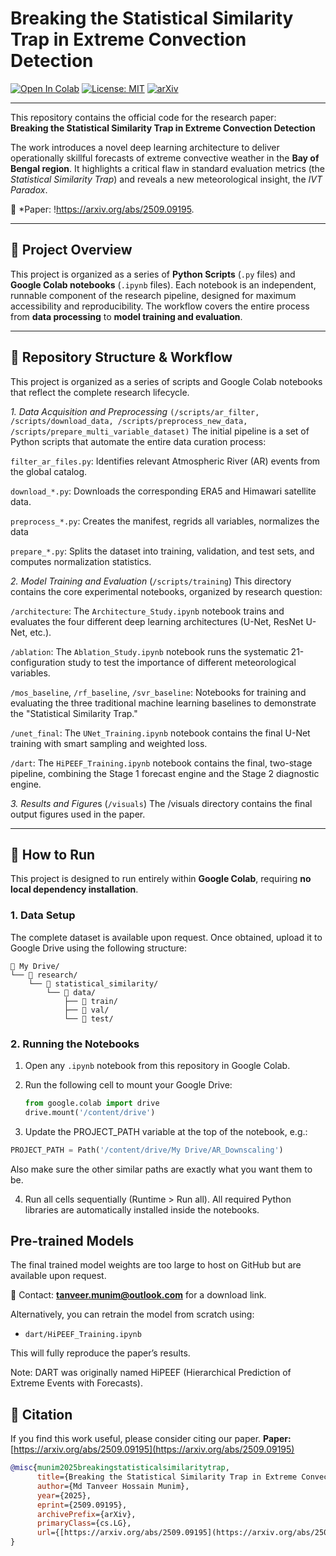 # Breaking the Statistical Similarity Trap in Extreme Convection Detection

[![Open In Colab](https://colab.research.google.com/assets/colab-badge.svg)](https://colab.research.google.com/)
[![License: MIT](https://img.shields.io/badge/License-MIT-yellow.svg)](LICENSE)
[![arXiv](https://img.shields.io/badge/arXiv-2509.09195-B31B1B.svg)](https://arxiv.org/abs/2509.09195)

---

This repository contains the official code for the research paper:  
**Breaking the Statistical Similarity Trap in Extreme Convection Detection**

The work introduces a novel deep learning architecture to deliver operationally skillful forecasts of extreme convective weather in the **Bay of Bengal region**. It highlights a critical flaw in standard evaluation metrics (the *Statistical Similarity Trap*) and reveals a new meteorological insight, the *IVT Paradox*.

📄 *Paper: !https://arxiv.org/abs/2509.09195.

---

## 📌 Project Overview
This project is organized as a series of **Python Scripts** (`.py` files) and **Google Colab notebooks** (`.ipynb` files). Each notebook is an independent, runnable component of the research pipeline, designed for maximum accessibility and reproducibility. The workflow covers the entire process from **data processing** to **model training and evaluation**.

---
## 🚀 Repository Structure & Workflow
This project is organized as a series of scripts and Google Colab notebooks that reflect the complete research lifecycle.

*1. Data Acquisition and Preprocessing* `(/scripts/ar_filter, /scripts/download_data, /scripts/preprocess_new_data, /scripts/prepare_multi_variable_dataset)`
The initial pipeline is a set of Python scripts that automate the entire data curation process:

`filter_ar_files.py`: Identifies relevant Atmospheric River (AR) events from the global catalog.

`download_*.py`: Downloads the corresponding ERA5 and Himawari satellite data.

`preprocess_*.py`: Creates the manifest, regrids all variables, normalizes the data

`prepare_*.py`: Splits the dataset into training, validation, and test sets, and computes normalization statistics.

*2. Model Training and Evaluation* (`/scripts/training`)
This directory contains the core experimental notebooks, organized by research question:

`/architecture`: The `Architecture_Study.ipynb` notebook trains and evaluates the four different deep learning architectures (U-Net, ResNet U-Net, etc.).

`/ablation`: The `Ablation_Study.ipynb` notebook runs the systematic 21-configuration study to test the importance of different meteorological variables.

`/mos_baseline`, `/rf_baseline`, `/svr_baseline`: Notebooks for training and evaluating the three traditional machine learning baselines to demonstrate the "Statistical Similarity Trap."

`/unet_final`: The `UNet_Training.ipynb` notebook contains the final U-Net training with smart sampling and weighted loss.

`/dart`: The `HiPEEF_Training.ipynb` notebook contains the final, two-stage pipeline, combining the Stage 1 forecast engine and the Stage 2 diagnostic engine.

*3. Results and Figure*s (`/visuals`)
The /visuals directory contains the final output figures used in the paper.


---

## 🚀 How to Run

This project is designed to run entirely within **Google Colab**, requiring **no local dependency installation**.

### 1. Data Setup
The complete dataset is available upon request. Once obtained, upload it to Google Drive using the following structure:
```
📂 My Drive/
└── 📂 research/
    └── 📂 statistical_similarity/
        └── 📂 data/
            ├── 📂 train/
            ├── 📂 val/
            └── 📂 test/
```

### 2. Running the Notebooks
1. Open any `.ipynb` notebook from this repository in Google Colab.  
2. Run the following cell to mount your Google Drive:

   ```python
   from google.colab import drive
   drive.mount('/content/drive')
   ```
3. Update the PROJECT_PATH variable at the top of the notebook, e.g.:

```python
PROJECT_PATH = Path('/content/drive/My Drive/AR_Downscaling')
```
Also make sure the other similar paths are exactly what you want them to be.

4. Run all cells sequentially (Runtime > Run all).
All required Python libraries are automatically installed inside the notebooks.

## Pre-trained Models
The final trained model weights are too large to host on GitHub but are available upon request.  

📩 Contact: **tanveer.munim@outlook.com** for a download link.  

Alternatively, you can retrain the model from scratch using:    
- `dart/HiPEEF_Training.ipynb`

This will fully reproduce the paper’s results.

Note: DART was originally named HiPEEF (Hierarchical Prediction of Extreme Events with Forecasts).

## 📜 Citation
If you find this work useful, please consider citing our paper.
**Paper:** [https://arxiv.org/abs/2509.09195](https://arxiv.org/abs/2509.09195)

```bibtex
@misc{munim2025breakingstatisticalsimilaritytrap,
      title={Breaking the Statistical Similarity Trap in Extreme Convection Detection}, 
      author={Md Tanveer Hossain Munim},
      year={2025},
      eprint={2509.09195},
      archivePrefix={arXiv},
      primaryClass={cs.LG},
      url={[https://arxiv.org/abs/2509.09195](https://arxiv.org/abs/2509.09195)}, 
}
```

